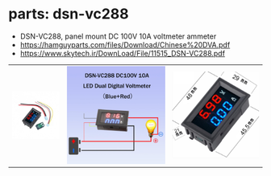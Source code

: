 # parts: dsn-vc288

- DSN-VC288, panel mount DC 100V 10A voltmeter ammeter
- https://hamguyparts.com/files/Download/Chinese%20DVA.pdf
- https://www.skytech.ir/DownLoad/File/11515_DSN-VC288.pdf

|   |   |   |
| --- | --- | --- |
| ![image](https://github.com/kamangir/assets2/raw/main/bluer-sbc/parts/dsn-vc288.jpg?raw=true) | ![image](https://github.com/kamangir/assets2/raw/main/bluer-sbc/parts/dsn-vc288-connection.jpg?raw=true) | ![image](https://github.com/kamangir/assets2/raw/main/bluer-sbc/parts/dsn-vc288-measurements.jpeg?raw=true) |
